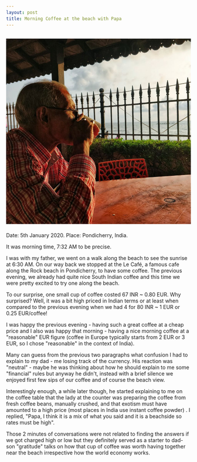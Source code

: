 ```yaml
---
layout: post
title: Morning Coffee at the beach with Papa
---
```


![](../img/coffee_with_papa.jpg)
---

Date: 5th January 2020.
Place: Pondicherry, India.

It was morning time, 7:32 AM to be precise. 

I was with my father, we went on a walk along the beach to see the sunrise at 6:30 AM. On our way back we stopped at the Le Café, a famous cafe along the Rock beach in Pondicherry, to have some coffee. The previous evening, we already had quite nice South Indian coffee and this time we were pretty excited to try one along the beach.

To our surprise, one small cup of coffee costed 67 INR ~ 0.80 EUR. Why surprised? Well, it was a bit high priced in Indian terms or at least when compared to the previous evening when we had 4 for 80 INR ~ 1 EUR or 0.25 EUR/coffee!

I was happy the previous evening - having such a great coffee at a cheap price and I also was happy that morning - having a nice morning coffee at a "reasonable" EUR figure (coffee in Europe typically starts from 2 EUR or 3 EUR, so I chose "reasonable" in the context of India).

Many can guess from the previous two paragraphs what confusion I had to explain to my dad - me losing track of the currency. His reaction was "neutral" - maybe he was thinking about how he should explain to me some "financial" rules but anyway he didn't, instead with a brief silence we enjoyed first few sips of our coffee and of course the beach view.

Interestingly enough, a while later though, he started explaining to me on the coffee table that the lady at the counter was preparing the coffee from fresh coffee beans, manually crushed, and that exotism must have amounted to a high price (most places in India use instant coffee powder) . I replied, "Papa, I think it is a mix of what you said and it is a beachside so rates must be high".

Those 2 minutes of conversations were not related to finding the answers if we got charged high or low but they definitely served as a starter to dad-son "gratitude" talks on how that cup of coffee was worth having together near the beach irrespective how the world economy works.


